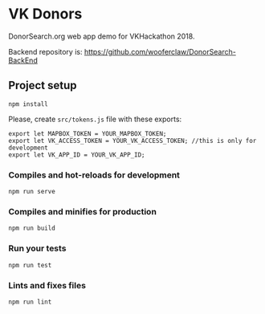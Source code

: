 # VK Donors

DonorSearch.org web app demo for VKHackathon 2018.

Backend repository is: https://github.com/wooferclaw/DonorSearch-BackEnd

## Project setup
```
npm install
```

Please, create `src/tokens.js` file with these exports:
```
export let MAPBOX_TOKEN = YOUR_MAPBOX_TOKEN;
export let VK_ACCESS_TOKEN = YOUR_VK_ACCESS_TOKEN; //this is only for development
export let VK_APP_ID = YOUR_VK_APP_ID;

```

### Compiles and hot-reloads for development
```
npm run serve
```

### Compiles and minifies for production
```
npm run build
```

### Run your tests
```
npm run test
```

### Lints and fixes files
```
npm run lint
```
